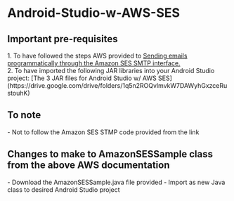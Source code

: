 # Android-Studio-w-AWS-SES #

<h2>Important pre-requisites</h2>
1. To have followed the steps AWS provided to <a href="https://docs.aws.amazon.com/ses/latest/dg/send-using-smtp-programmatically.html">Sending emails programmatically through the Amazon SES SMTP interface.</br></a>
2.  To have imported the following JAR libraries into your Android Studio project: [The 3 JAR files for Android Studio w/ AWS SES](https://drive.google.com/drive/folders/1q5n2ROQvlmvkW7DAWyhGxzceRustouhK)

<h2>To note</h2>
- Not to follow the Amazon SES STMP code provided from the link

<h2>Changes to make to AmazonSESSample class from the above AWS documentation</h2>
- Download the AmazonSESSample.java file provided
- Import as new Java class to desired Android Studio project
